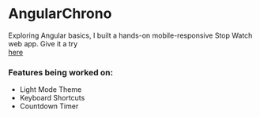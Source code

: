 # AngularChrono

Exploring Angular basics, I built a hands-on mobile-responsive Stop Watch web app. Give it a try  
[here](https://stop-watch-47349.web.app/)

### Features being worked on:
- Light Mode Theme
- Keyboard Shortcuts
- Countdown Timer
